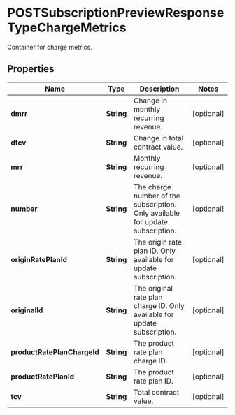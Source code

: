 

# POSTSubscriptionPreviewResponseTypeChargeMetrics

Container for charge metrics. 

## Properties

| Name | Type | Description | Notes |
|------------ | ------------- | ------------- | -------------|
|**dmrr** | **String** | Change in monthly recurring revenue.  |  [optional] |
|**dtcv** | **String** | Change in total contract value.  |  [optional] |
|**mrr** | **String** | Monthly recurring revenue.  |  [optional] |
|**number** | **String** | The charge number of the subscription. Only available for update subscription.  |  [optional] |
|**originRatePlanId** | **String** | The origin rate plan ID. Only available for update subscription.  |  [optional] |
|**originalId** | **String** | The original rate plan charge ID. Only available for update subscription.  |  [optional] |
|**productRatePlanChargeId** | **String** | The product rate plan charge ID.  |  [optional] |
|**productRatePlanId** | **String** | The product rate plan ID.  |  [optional] |
|**tcv** | **String** | Total contract value.  |  [optional] |



